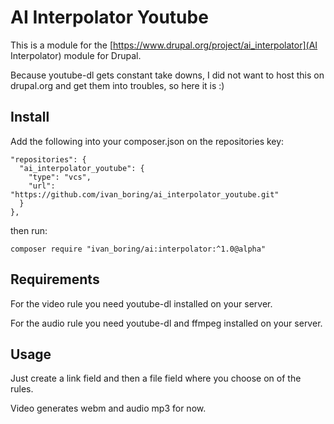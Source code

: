 # AI Interpolator Youtube
This is a module for the [https://www.drupal.org/project/ai_interpolator](AI Interpolator) module for Drupal.

Because youtube-dl gets constant take downs, I did not want to host this on drupal.org and get them into troubles, so here it is :)

## Install
Add the following into your composer.json on the repositories key:

```
"repositories": {
  "ai_interpolator_youtube": {
    "type": "vcs",
    "url": "https://github.com/ivan_boring/ai_interpolator_youtube.git"
  }
},
```

then run:

`composer require "ivan_boring/ai:interpolator:^1.0@alpha"`

## Requirements
For the video rule you need youtube-dl installed on your server.

For the audio rule you need youtube-dl and ffmpeg installed on your server.

## Usage
Just create a link field and then a file field where you choose on of the rules.

Video generates webm and audio mp3 for now.
